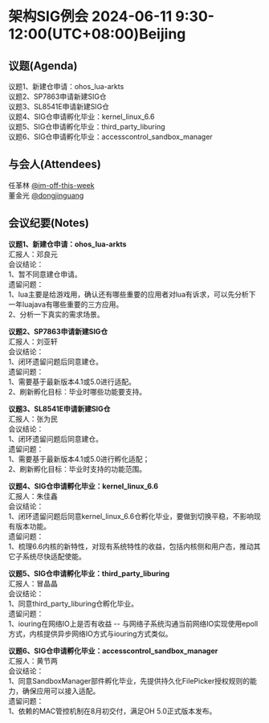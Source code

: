 # 架构SIG例会 2024-06-11 9:30-12:00(UTC+08:00)Beijing

## 议题(Agenda)

议题1、新建仓申请：ohos_lua-arkts  
议题2、SP7863申请新建SIG仓  
议题3、SL8541E申请新建SIG仓  
议题4、SIG仓申请孵化毕业：kernel_linux_6.6  
议题5、SIG仓申请孵化毕业：third_party_liburing  
议题6、SIG仓申请孵化毕业：accesscontrol_sandbox_manager  

## 与会人(Attendees)

任革林 [@im-off-this-week](https://gitee.com/im-off-this-week)  
董金光 [@dongjinguang](https://gitee.com/dongjinguang)  

## 会议纪要(Notes)

**议题1、新建仓申请：ohos_lua-arkts**  
汇报人：邓良元  
会议结论：  
1、暂不同意建仓申请。  
遗留问题：  
1、lua主要是给游戏用，确认还有哪些重要的应用者对lua有诉求，可以先分析下一年luajava有哪些重要的三方应用。  
2、分析一下真实的需求场景。  

**议题2、SP7863申请新建SIG仓**  
汇报人：刘亚轩  
会议结论：  
1、闭环遗留问题后同意建仓。  
遗留问题：  
1、需要基于最新版本4.1或5.0进行适配。  
2、刷新孵化目标：毕业时哪些功能要支持。  

**议题3、SL8541E申请新建SIG仓**  
汇报人：张为民  
会议结论：  
1、闭环遗留问题后同意建仓。  
遗留问题：  
1、需要基于最新版本4.1或5.0进行孵化适配；  
2、刷新孵化目标：毕业时支持的功能范围。  

**议题4、SIG仓申请孵化毕业：kernel_linux_6.6**  
汇报人：朱佳鑫  
会议结论：  
1、闭环遗留问题后同意kernel_linux_6.6仓孵化毕业，要做到切换平稳，不影响现有版本功能。  
遗留问题：  
1、梳理6.6内核的新特性，对现有系统特性的收益，包括内核侧和用户态，推动其它子系统尽快适配使能。  

**议题5、SIG仓申请孵化毕业：third_party_liburing**  
汇报人：冒晶晶  
会议结论：  
1、同意third_party_liburing仓孵化毕业。  
遗留问题：  
1、iouring在网络IO上是否有收益 -- 与网络子系统沟通当前网络IO实现使用epoll方式，内核提供异步网络IO方式与iouring方式类似。  

**议题6、SIG仓申请孵化毕业：accesscontrol_sandbox_manager**  
汇报人：黄节两  
会议结论：  
1、同意SandboxManager部件孵化毕业，先提供持久化FilePicker授权规则的能力，确保应用可以接入适配。  
遗留问题：  
1、依赖的MAC管控机制在8月初交付，满足OH 5.0正式版本发布。  
